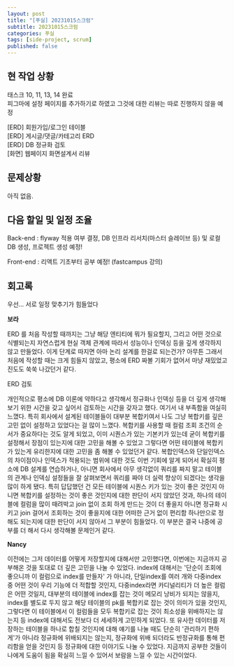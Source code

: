 ```yaml
---
layout: post
title: "[푸실] 20231015스크럼"
subtitle: 20231015스크럼
categories: 푸실
tags: [side-project, scrum]
published: false
---
```



## 현 작업 상황

태스크 10, 11, 13, 14 완료  
피그마에 설정 페이지를 추가하기로 하였고 그것에 대한 리뷰는 따로 진행하지 않을 예정  

[ERD] 회원가입/로그인 테이블  
[ERD] 게시글/댓글/카테고리 ERD  
[ERD] DB 정규화 검토  
[화면] 웹페이지 화면설계서 리뷰

## 문제상황
아직 없음.

## 다음 할일 및 일정 조율

Back-end : flyway 적용 여부 결정, DB 인프라 리서치(마스터 슬레이브 등) 및 로컬 DB 생성, 프로젝트 생성 예정!

Front-end : 리액트 기초부터 공부 예정! (fastcampus 강의)

## 회고록

우선... 서로 일정 맞추기가 힘들었다

**보라**

ERD 를 처음 작성할 때까지는 그냥 해당 엔티티에 뭐가 필요할지, 그리고 어떤 것으로 식별되는지 자연스럽게 현실 객체 관계에 따라서 성능이나 인덱싱 등을 깊게 생각하지 않고 만들었다. 이게 단계로 따지면 아마 논리 설계를 한걸로 되는건가? 아무튼 그래서 처음에 작성할 때는 크게 힘들지 않았고, 평소에 ERD 짜볼 기회가 없어서 마냥 재밌었고 진도도 쑥쑥 나갔던거 같다.

ERD 검토

개인적으로 평소에 DB 이론에 약하다고 생각해서 정규화나 인덱싱 등을 더 깊게 생각해보기 위한 시간을 갖고 싶어서 검토하는 시간을 갖자고 했다. 여기서 내 부족함을 여실히 느꼈다. 특히 회사에서 설계된 테이블들이 대부분 복합키여서 나도 그냥 복합키를 깊은 고민 없이 설정하고 있었다는 걸 많이 느꼈다. 복합키를 사용할 때 컬럼 조회 조건의 순서가 중요하다는 것도 알게 되었고, 이미 시퀀스가 있는 기본키가 있는데 굳이 복합키를 설정해서 장점이 있는지에 대한 고민을 해볼 수 있었고 그렇다면 어떤 테이블에 복합키가 있는게 유리한지에 대한 고민을 좀 해볼 수 있었던거 같다. 복합인덱스와 단일인덱스의 차이점이나 인덱스가 적용되는 범위에 대한 것도 이번 기회에 알게 되어서 확실히 평소에 DB 설계를 연습하거나, 아니면 회사에서 아무 생각없이 쿼리를 짜지 말고 테이블의 관계나 인덱싱 설정들을 잘 살펴보면서 쿼리를 짜야 더 실력 향상이 되겠다는 생각을 많이 하게 됐다. 특히 답답했던 건 모든 테이블에 시퀀스 키가 있는 것이 좋은 것인지 아니면 복합키를 설정하는 것이 좋은 것인지에 대한 판단이 서지 않았던 것과, 하나의 테이블에 컬럼을 많이 때려박고 join 없이 조회 하게 만드는 것이 더 좋을지 아니면 정규화 시키고 join 걸어서 조회하는 것이 좋을지에 대한 어떠한 근거 없이 편리함 하나만으로 정해도 되는지에 대한 판단이 서지 않아서 그 부분이 힘들었다. 이 부분은 결국 나중에 공부를 더 해서 다시 생각해볼 문제인거 같다.

**Nancy**

이전에는 그저 데이터를 어떻게 저장할지에 대해서만 고민했다면, 이번에는 지금까지 공부해온 것을 토대로 더 깊은 고민을 나눌 수 있었다.
index에 대해서는 '단순이 조회에 좋으니까 이 컬럼으로 index를 만들자' 가 아니라, 단일index를 여러 개와 다중index 중 어떤 것이 우리 기능에 더 적합할 것인지, 다중index라면 카디널리티가 더 높은 컬럼은 어떤 것일지, 대부분의 테이블에 index를 잡는 것이 메모리 낭비가 되지는 않을지, index를 별도로 두지 않고 해당 테이블의 pk를 복합키로 잡는 것이 의미가 있을 것인지, 그렇다면 이 테이블에서 이 컬럼들을 모두 복합키로 잡는 것이 최소성을 위배하지는 않는지 등 index에 대해서도 전보다 더 세세하게 고민하게 되었다. 또 유사한 데이터를 저장하는 테이블을 하나로 합칠 것인지에 대해 얘기를 나눌 때도 단순히 '관리하기 편하게'가 아니라 정규화에 위배되지는 않는지, 정규화에 위배 되더라도 반정규화를 통해 편리함을 얻을 것인지 등 정규화에 대한 이야기도 나눌 수 있었다.
지금까지 공부한 것들이 나에게 도움이 됨을 확실히 느낄 수 있어서 보람을 느낄 수 있는 시간이었다.

